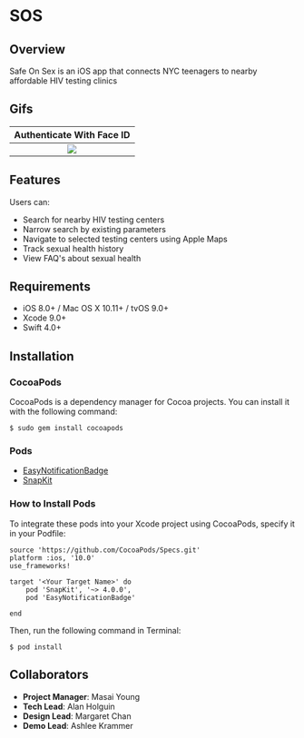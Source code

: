 # SOS

## Overview
Safe On Sex is an iOS app that connects NYC teenagers to nearby affordable HIV testing clinics

## Gifs


|Authenticate With Face ID|
|:-------------:|
|<img src=https://storage.jumpshare.com/preview/3UYwL0XZnQ3EJOH9IWbcGEukD41fiYNeaLUCh2E5fnrK099E_Q6JqZFqbI46Y0XAbFDAv8UwLzNWy8kG_kJd190Iq-_ZMIwlJNqsu6s4bO0F1kR3dMUjedqC16uBUu85>|

## Features
Users can: 
- Search for nearby HIV testing centers
- Narrow search by existing parameters 
- Navigate to selected testing centers using Apple Maps 
- Track sexual health history
- View FAQ's about sexual health

## Requirements
- iOS 8.0+ / Mac OS X 10.11+ / tvOS 9.0+
- Xcode 9.0+
- Swift 4.0+

## Installation

### CocoaPods
CocoaPods is a dependency manager for Cocoa projects. You can install it with the following command:

`$ sudo gem install cocoapods`

### Pods
- [EasyNotificationBadge](https://github.com/Minitour/EasyNotificationBadge)
- [SnapKit](http://snapkit.io/docs)

### How to Install Pods
To integrate these pods into your Xcode project using CocoaPods, specify it in your Podfile:

```
source 'https://github.com/CocoaPods/Specs.git'
platform :ios, '10.0'
use_frameworks!

target '<Your Target Name>' do
    pod 'SnapKit', '~> 4.0.0',
    pod 'EasyNotificationBadge'

end
```

Then, run the following command in Terminal:

`$ pod install`

## Collaborators
- **Project Manager**: Masai Young
- **Tech Lead**: Alan Holguin  
- **Design Lead**: Margaret Chan  
- **Demo Lead**: Ashlee Krammer
